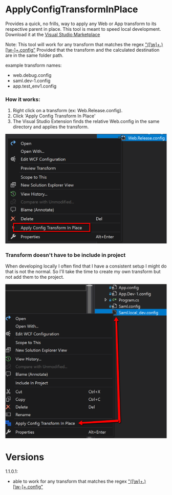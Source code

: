 # ApplyConfigTransformInPlace

Provides a quick, no frills, way to apply any Web or App transform to its respective parent in place.  This tool is meant to speed local development. Download it at the [Visual Studio Marketplace](https://marketplace.visualstudio.com/items?itemName=jcrowe.ApplyConfigTransformInPlace)

Note: This tool will work for any transform that matches the regex ["([\w]+\.)[\w-]+\.config"](https://regex101.com/r/oqNyED/1) Provided that the transform and the calculated destination are in the same folder path.

example transform names:
- web.debug.config
- saml.dev-1.config
- app.test_env1.config

### How it works:
1. Right click on a transform (ex: Web.Release.config).
2. Click 'Apply Config Transform In Place'
3.  The Visual Studio Extension finds the relative Web.config in the same directory and applies the transform.

![alt text](./ReadMeResources/ApplyTransformInPlace1.png)

### Transform doesn't have to be include in project
When developing locally I often find that I have a consistent setup I might do that is not the normal.  So I'll take the time to create my own transform but not add them to the project.

![alt text](./ReadMeResources/FileNotIncludedInProject1.png)

# Versions

1.1.0.1:
- able to work for any transform that matches the regex ["([\w]+\.)[\w-]+\.config"](https://regex101.com/r/oqNyED/1)
